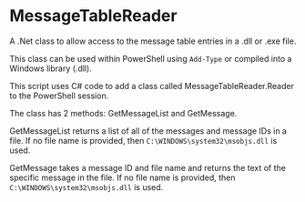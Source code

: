 # MessageTableReader

A .Net class to allow access to the message table entries in a .dll or .exe file.

This class can be used within PowerShell using ``Add-Type`` or compiled into a Windows library (.dll).

This script uses C# code to add a class called MessageTableReader.Reader to the PowerShell session.

The class has 2 methods: GetMessageList and GetMessage.

GetMessageList returns a list of all of the messages and message IDs in a file. If no file name is provided, then ``C:\WINDOWS\system32\msobjs.dll`` is used.

GetMessage takes a message ID and file name and returns the text of the specific message in the file. If no file name is provided, then ``C:\WINDOWS\system32\msobjs.dll`` is used.

